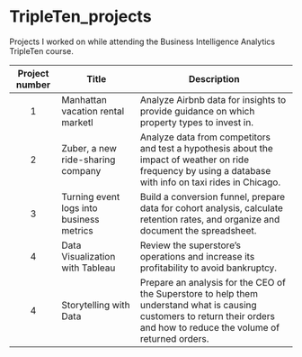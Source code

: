 # TripleTen_projects
Projects I worked on while attending the Business Intelligence Analytics TripleTen course.


| Project number | Title | Description |
| :-----------: | ----------- |----------- |
| 1 | Manhattan vacation rental marketl| Analyze Airbnb data for insights to provide guidance on which property types to invest in. |
| 2 | Zuber, a new ride-sharing company | Analyze data from competitors and test a hypothesis about the impact of weather on ride frequency by using a database with info on taxi rides in Chicago. |
| 3 | Turning event logs into business metrics | Build a conversion funnel, prepare data for cohort analysis, calculate retention rates, and organize and document the spreadsheet. |
| 4 | Data Visualization with Tableau | Review the superstore’s operations and increase its profitability to avoid bankruptcy. |
| 4 | Storytelling with Data | Prepare an analysis for the CEO of the Superstore to help them understand what is causing customers to return their orders and how to reduce the volume of returned orders. |
